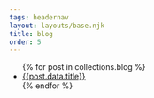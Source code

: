 ```yaml
---
tags: headernav
layout: layouts/base.njk
title: blog
order: 5
---
```

<ul>
  {% for post in collections.blog %}
  <li><a href="{{post.url}}">{{post.data.title}}</a></li>
  {% endfor %}
</ul>